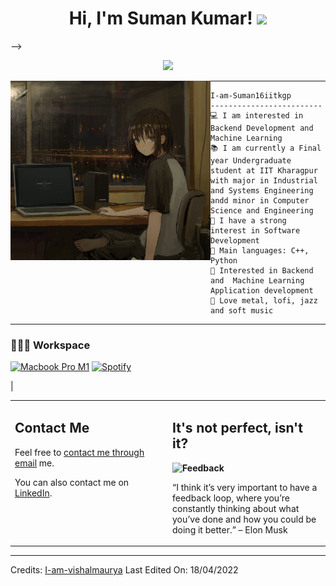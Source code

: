 <h1 align="center">
Hi, I'm Suman Kumar!
   <img src="https://media.giphy.com/media/hvRJCLFzcasrR4ia7z/giphy.gif" width="30"></h1>
<!--  <img src="https://komarev.com/ghpvc/?username=I-am-vishalmaurya&label=Profile%20Views&color=0e75b6&style=flat" align='right' alt="vishalmaurya" />-->
<!--   <img src="https://gpvc.arturio.dev/I-am-vishalmaurya" alt="Profile views" align='right'/> <a href="https://github.com/Suman16iitkgp"> </a>   --> -->
 <br/> 

<!-- Typing SVG by DenverCoder1 - https://github.com/DenverCoder1/readme-typing-svg  -->
<p align="center">
  <a href="https://github.com/DenverCoder1/readme-typing-svg"><img src="https://readme-typing-svg.herokuapp.com?lines=Computer+Science+Student;Full+Stack+Web+Developement;Backend+Development;DS%20|%20AI%20|%20ML%20Enthusiastic;Always%20learning%20new%20things&center=true&width=380&height=45"></a>
</p>

 <img align="left" src="https://github.com/I-am-vishalmaurya/I-am-vishalmaurya/blob/main/cropped_image.png" alt="Unfortunately I didn't find the author of the pic, feel to open a pull request if found" width="320" /> 
<hr>

```
I-am-Suman16iitkgp
-------------------------
💻 I am interested in Backend Development and Machine Learning
📚 I am currently a Final year Undergraduate student at IIT Kharagpur with major in Industrial and Systems Engineering andd minor in Computer Science and Engineering
📝 I have a strong interest in Software Development
🌟 Main languages: C++, Python
🚩 Interested in Backend and  Machine Learning Application development
🎵 Love metal, lofi, jazz and soft music
```
<hr>


<!-- ## 🛠️ My Favorite Tools -->

<!-- ### 👨‍💻 Programming Languages

<p>
    
    <a href="https://github.com/search?q=user%3ADenverCoder1+is%3Arepo+language%3Ajavascript"><img alt="JavaScript" src="https://img.shields.io/badge/JavaScript%20-%23F7DF1E.svg?logo=javascript&logoColor=black"></a>
    <a href="https://github.com/search?q=user%3ADenverCoder1+is%3Arepo+language%3Ajavascript"><img alt="NodeJS" src="https://img.shields.io/badge/Node.js%20-%2343853D.svg?logo=node.js&logoColor=white"></a>
    <a href="https://github.com/search?q=user%3ADenverCoder1+is%3Arepo+language%3Aphp"><img alt="PHP" src="https://img.shields.io/badge/PHP-%23777BB4.svg?logo=php&logoColor=white"></a>
    <a href="https://github.com/search?q=user%3ADenverCoder1+is%3Arepo+language%3Apython"><img alt="Python" src="https://img.shields.io/badge/Python%20-%2314354C.svg?logo=python&logoColor=white"></a>
    <a href="https://github.com/search?q=user%3ADenverCoder1+is%3Arepo+language%3sql"><img alt="SQL" src="https://img.shields.io/badge/SQL%20-%23025E8C.svg?logo=amazon-dynamodb&logoColor=white"></a>
    <a href="https://github.com/search?q=user%3ADenverCoder1+is%3Arepo+language%3Acss"><img alt="CSS" src="https://img.shields.io/badge/CSS%20-%231572B6.svg?logo=css3&logoColor=white"></a>
    <a href="https://github.com/search?q=user%3ADenverCoder1+is%3Arepo+language%3Ahtml"><img alt="HTML" src="https://img.shields.io/badge/HTML%20-%23E34F26.svg?logo=html5&logoColor=white"></a>
   -->


### 👨🏽‍💻 Workspace
<p>
    <a href="#"><img alt="Macbook Pro M1" src="https://img.shields.io/badge/Apple-MacBook_Air_2020-999999?style=for-the-badge&logo=apple&logoColor=white"></a>
    <a href="#"><img alt="Spotify" src="https://img.shields.io/badge/Spotify-1ED760?&style=for-the-badge&logo=spotify&logoColor=white"></a>
</p>


|                                                               
<table style="border: none">
  <tr>
  <td width="50%" valign="top">

## Contact Me
Feel free to <a href="mailto:sk1244957@gmail.com">contact me through email</a> me.

You can also contact me on <a href="https://www.linkedin.com/in/suman-kumar-396325192/">LinkedIn</a>.



  <td width="50%" valign="top">

## It's not perfect, isn't it?

**<img alt="Feedback" src="https://img.shields.io/badge/Ask%20me-anything-1abc9c.svg">**

“I think it’s very important to have a feedback loop, where you’re constantly thinking about what you’ve done and how you could be doing it better.”
– Elon Musk

  </td>
  </tr>
</table>

------
Credits: [I-am-vishalmaurya](https://github.com/I-am-vishalmaurya)
Last Edited On: 18/04/2022




